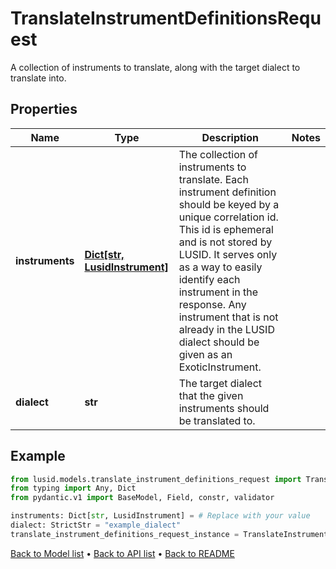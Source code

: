 # TranslateInstrumentDefinitionsRequest

A collection of instruments to translate, along with the target dialect to translate into.
## Properties
Name | Type | Description | Notes
------------ | ------------- | ------------- | -------------
**instruments** | [**Dict[str, LusidInstrument]**](LusidInstrument.md) | The collection of instruments to translate.              Each instrument definition should be keyed by a unique correlation id. This id is ephemeral and is not stored by LUSID. It serves only as a way to easily identify each instrument in the response.              Any instrument that is not already in the LUSID dialect should be given as an ExoticInstrument. | 
**dialect** | **str** | The target dialect that the given instruments should be translated to. | 
## Example

```python
from lusid.models.translate_instrument_definitions_request import TranslateInstrumentDefinitionsRequest
from typing import Any, Dict
from pydantic.v1 import BaseModel, Field, constr, validator

instruments: Dict[str, LusidInstrument] = # Replace with your value
dialect: StrictStr = "example_dialect"
translate_instrument_definitions_request_instance = TranslateInstrumentDefinitionsRequest(instruments=instruments, dialect=dialect)

```

[Back to Model list](../README.md#documentation-for-models) &#8226; [Back to API list](../README.md#documentation-for-api-endpoints) &#8226; [Back to README](../README.md)

